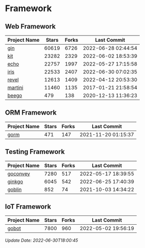 # Framework

## Web Framework
| Project Name | Stars | Forks | Last Commit |
| ------------ | ----- | ----- | ----------- |
| [gin](https://github.com/gin-gonic/gin) | 60619 | 6726 | 2022-06-28 02:44:54 |
| [kit](https://github.com/go-kit/kit) | 23282 | 2329 | 2022-06-02 18:53:39 |
| [echo](https://github.com/labstack/echo) | 22757 | 1997 | 2022-05-27 17:15:58 |
| [iris](https://github.com/kataras/iris) | 22533 | 2407 | 2022-06-30 07:02:35 |
| [revel](https://github.com/revel/revel) | 12613 | 1409 | 2022-04-12 20:53:30 |
| [martini](https://github.com/go-martini/martini) | 11460 | 1135 | 2017-01-21 21:58:54 |
| [beego](https://github.com/astaxie/beego) | 479 | 138 | 2020-12-13 11:36:23 |

## ORM Framework
| Project Name | Stars | Forks | Last Commit |
| ------------ | ----- | ----- | ----------- |
| [gorm](https://github.com/jinzhu/gorm) | 471 | 147 | 2021-11-20 01:15:37 |

## Testing Framework
| Project Name | Stars | Forks | Last Commit |
| ------------ | ----- | ----- | ----------- |
| [goconvey](https://github.com/smartystreets/goconvey) | 7280 | 517 | 2022-05-17 18:39:55 |
| [ginkgo](https://github.com/onsi/ginkgo) | 6045 | 542 | 2022-06-25 17:40:39 |
| [goblin](https://github.com/franela/goblin) | 852 | 74 | 2021-10-03 14:34:22 |

## IoT Framework
| Project Name | Stars | Forks | Last Commit |
| ------------ | ----- | ----- | ----------- |
| [gobot](https://github.com/hybridgroup/gobot) | 7800 | 960 | 2022-05-02 19:56:19 |

*Update Date: 2022-06-30T18:00:45*